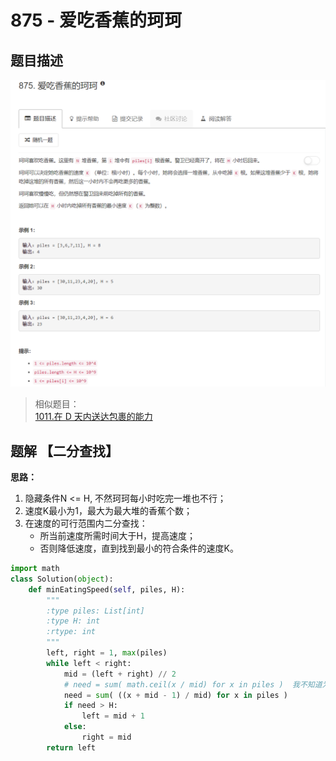 # 875 - 爱吃香蕉的珂珂

## 题目描述
![problem](images/875.png)

>相似题目：  
[1011.在 D 天内送达包裹的能力](https://github.com/Rosevil1874/LeetCode/tree/master/Python-Solution/1011_Capacity_To_Ship_Packages_Within_D_Days)


## 题解 【二分查找】
**思路：**    
1. 隐藏条件N <= H, 不然珂珂每小时吃完一堆也不行；
2. 速度K最小为1，最大为最大堆的香蕉个数；
3. 在速度的可行范围内二分查找：
    - 所当前速度所需时间大于H，提高速度；
    - 否则降低速度，直到找到最小的符合条件的速度K。

```python
import math
class Solution(object):
    def minEatingSpeed(self, piles, H):
        """
        :type piles: List[int]
        :type H: int
        :rtype: int
        """
        left, right = 1, max(piles)
        while left < right:
            mid = (left + right) // 2
            # need = sum( math.ceil(x / mid) for x in piles )  我不知道为什么用ceil就是错的，哭唧唧~
            need = sum( ((x + mid - 1) / mid) for x in piles )
            if need > H:
                left = mid + 1
            else:
                right = mid
        return left
```
